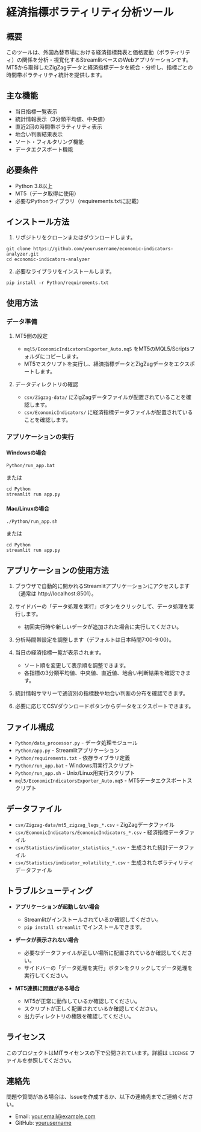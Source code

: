# 経済指標ボラティリティ分析ツール

## 概要

このツールは、外国為替市場における経済指標発表と価格変動（ボラティリティ）の関係を分析・視覚化するStreamlitベースのWebアプリケーションです。MT5から取得したZigZagデータと経済指標データを統合・分析し、指標ごとの時間帯ボラティリティ統計を提供します。

## 主な機能

- 当日指標一覧表示
- 統計情報表示（3分類平均値、中央値）
- 直近2回の時間帯ボラティリティ表示
- 地合い判断結果表示
- ソート・フィルタリング機能
- データエクスポート機能

## 必要条件

- Python 3.8以上
- MT5（データ取得に使用）
- 必要なPythonライブラリ（requirements.txtに記載）

## インストール方法

1. リポジトリをクローンまたはダウンロードします。

```
git clone https://github.com/yourusername/economic-indicators-analyzer.git
cd economic-indicators-analyzer
```

2. 必要なライブラリをインストールします。

```
pip install -r Python/requirements.txt
```

## 使用方法

### データ準備

1. MT5側の設定
   - `mql5/EconomicIndicatorsExporter_Auto.mq5` をMT5のMQL5/Scriptsフォルダにコピーします。
   - MT5でスクリプトを実行し、経済指標データとZigZagデータをエクスポートします。

2. データディレクトリの確認
   - `csv/Zigzag-data/` にZigZagデータファイルが配置されていることを確認します。
   - `csv/EconomicIndicators/` に経済指標データファイルが配置されていることを確認します。

### アプリケーションの実行

#### Windowsの場合

```
Python/run_app.bat
```

または

```
cd Python
streamlit run app.py
```

#### Mac/Linuxの場合

```
./Python/run_app.sh
```

または

```
cd Python
streamlit run app.py
```

## アプリケーションの使用方法

1. ブラウザで自動的に開かれるStreamlitアプリケーションにアクセスします（通常は http://localhost:8501）。

2. サイドバーの「データ処理を実行」ボタンをクリックして、データ処理を実行します。
   - 初回実行時や新しいデータが追加された場合に実行してください。

3. 分析時間帯設定を調整します（デフォルトは日本時間7:00-9:00）。

4. 当日の経済指標一覧が表示されます。
   - ソート順を変更して表示順を調整できます。
   - 各指標の3分類平均値、中央値、直近値、地合い判断結果を確認できます。

5. 統計情報サマリーで通貨別の指標数や地合い判断の分布を確認できます。

6. 必要に応じてCSVダウンロードボタンからデータをエクスポートできます。

## ファイル構成

- `Python/data_processor.py` - データ処理モジュール
- `Python/app.py` - Streamlitアプリケーション
- `Python/requirements.txt` - 依存ライブラリ定義
- `Python/run_app.bat` - Windows用実行スクリプト
- `Python/run_app.sh` - Unix/Linux用実行スクリプト
- `mql5/EconomicIndicatorsExporter_Auto.mq5` - MT5データエクスポートスクリプト

## データファイル

- `csv/Zigzag-data/mt5_zigzag_legs_*.csv` - ZigZagデータファイル
- `csv/EconomicIndicators/EconomicIndicators_*.csv` - 経済指標データファイル
- `csv/Statistics/indicator_statistics_*.csv` - 生成された統計データファイル
- `csv/Statistics/indicator_volatility_*.csv` - 生成されたボラティリティデータファイル

## トラブルシューティング

- **アプリケーションが起動しない場合**
  - Streamlitがインストールされているか確認してください。
  - `pip install streamlit` でインストールできます。

- **データが表示されない場合**
  - 必要なデータファイルが正しい場所に配置されているか確認してください。
  - サイドバーの「データ処理を実行」ボタンをクリックしてデータ処理を実行してください。

- **MT5連携に問題がある場合**
  - MT5が正常に動作しているか確認してください。
  - スクリプトが正しく配置されているか確認してください。
  - 出力ディレクトリの権限を確認してください。

## ライセンス

このプロジェクトはMITライセンスの下で公開されています。詳細は `LICENSE` ファイルを参照してください。

## 連絡先

問題や質問がある場合は、Issueを作成するか、以下の連絡先までご連絡ください。

- Email: your.email@example.com
- GitHub: [yourusername](https://github.com/yourusername) 